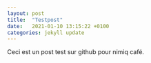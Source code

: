 ```yaml
---
layout: post
title:  "Testpost"
date:   2021-01-10 13:15:22 +0100
categories: jekyll update
---
```

Ceci est un post test sur github pour nimiq café.
